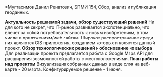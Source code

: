 *Мугтасимов Данил Ренатович, БПМИ 154, Сбор, анализ и публикация геоданных.

**Актуальность решаемой задачи, обзор существующий решений**
Ни для кого не секрет, что IT-рынок развивается экспотенциально, что влечет за собой потребовательность к новым изобретениям, в том числе и приложениям/web сайтам. Широкое распространение среди них являются GIS приложения, созданием которых и является данный проект.
**Обзор технологических решений и обоснование их выбора**
Для реализации проекта предлагается работа с Google Maps API для расширения возможностей работы с местоположениями.
**План работы над проектом**
Визуализация собранных данных в виде слоя на веб-карте - 20 марта.
Конфигурируемое решение - 1 июня.
